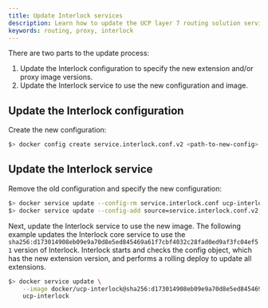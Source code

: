 ```yaml
---
title: Update Interlock services
description: Learn how to update the UCP layer 7 routing solution services
keywords: routing, proxy, interlock
---
```


There are two parts to the update process:

1. Update the Interlock configuration to specify the new extension and/or proxy image versions.
2. Update the Interlock service to use the new configuration and image.

## Update the Interlock configuration
Create the new configuration:

```bash
$> docker config create service.interlock.conf.v2 <path-to-new-config>
```

## Update the Interlock service
Remove the old configuration and specify the new configuration:

```bash
$> docker service update --config-rm service.interlock.conf ucp-interlock
$> docker service update --config-add source=service.interlock.conf.v2,target=/config.toml ucp-interlock
```

Next, update the Interlock service to use the new image. The following example updates the Interlock core service to use the `sha256:d173014908eb09e9a70d8e5ed845469a61f7cbf4032c28fad0ed9af3fc04ef51`
version of Interlock. Interlock starts and checks the config object, which has the new extension version, and 
performs a rolling deploy to update all extensions.

```bash
$> docker service update \
    --image docker/ucp-interlock@sha256:d173014908eb09e9a70d8e5ed845469a61f7cbf4032c28fad0ed9af3fc04ef51 \
    ucp-interlock
```
